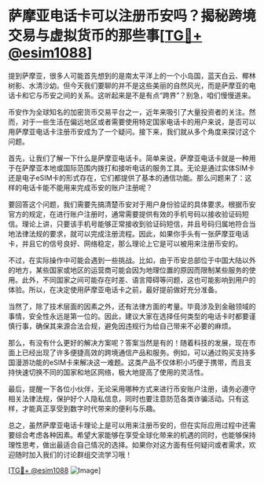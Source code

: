 # 萨摩亚电话卡可以注册币安吗？揭秘跨境交易与虚拟货币的那些事[[TG💪+ @esim1088](https://t.me/s/esim1088)]

提到萨摩亚，很多人可能首先想到的是南太平洋上的一个小岛国，蓝天白云、椰林树影、水清沙幼。但今天我们要聊的并不是这些美丽的自然风光，而是萨摩亚的电话卡和它与币安之间的关系。这听起来是不是有点“跨界”？别急，咱们慢慢道来。

币安作为全球知名的加密货币交易平台之一，近年来吸引了大量投资者的关注。然而，对于一些生活在偏远地区或者需要使用特定国家电话卡的用户来说，是否可以用萨摩亚电话卡注册币安成为了一个疑问。接下来，我们就从多个角度来探讨这个问题。

首先，让我们了解一下什么是萨摩亚电话卡。简单来说，萨摩亚电话卡就是一种用于在萨摩亚本地或国际范围内拨打和接听电话的服务工具。无论是通过实体SIM卡还是电子eSIM卡的形式存在，它们都提供了基本的通信功能。那么问题来了：这样的电话卡能不能用来完成币安的账户注册呢？

要回答这个问题，我们需要先搞清楚币安对于用户身份验证的具体要求。根据币安官方的规定，在进行账户注册时，通常需要提供有效的手机号码以接收验证码短信。理论上讲，只要该手机号能够正常接收到验证码短信，并且号码归属地符合当地法律法规的要求，就可以完成注册流程。因此，如果你手头有一张萨摩亚电话卡，并且它的信号良好、网络稳定，那么理论上它是可以被用来注册币安的。

不过，在实际操作中可能会遇到一些挑战。比如，由于币安总部位于中国大陆以外的地方，某些国家或地区的运营商可能会因为地理位置的原因而限制某些服务的使用。此外，不同国家之间可能存在时差、语言障碍等问题，这也可能影响到用户的体验。所以，在决定使用萨摩亚电话卡之前，最好提前做好充分准备。

当然了，除了技术层面的因素之外，还有法律方面的考量。毕竟涉及到金融领域的事情，安全性永远是第一位的。因此，建议大家在选择任何类型的电话卡时都要谨慎行事，确保其来源合法合规，避免因违规行为给自己带来不必要的麻烦。

那么，有没有什么更好的解决方案呢？答案当然是有的！随着科技的发展，现在市面上已经出现了许多便捷高效的跨境通信产品和服务。例如，可以通过购买支持多国漫游功能的eSIM卡来解决这一难题。这类产品不仅体积小巧便于携带，而且支持快速切换不同的国家和地区网络，极大地提高了使用的灵活性。

最后，提醒一下各位小伙伴，无论采用哪种方式来进行币安账户注册，请务必遵守相关法律法规，保护好个人隐私信息，同时也要注意防范各类诈骗活动。只有这样，才能真正享受到数字时代带来的便利与乐趣。

总之，虽然萨摩亚电话卡理论上是可以用来注册币安的，但在实际应用过程中还需要综合考虑各种因素。希望大家能够在享受全球化带来的机遇的同时，也能够保持理性思考，做出最适合自己情况的选择。如果你对这方面有任何疑问或者需求，欢迎随时加入我们的讨论群组交流学习哦！

[[TG💪+ @esim1088](https://t.me/s/esim1088) ![Image](https://i.postimg.cc/4NQfJmqS/Snipaste-2025-05-13-00-14-12.png)]